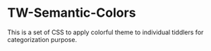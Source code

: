 # TW-Semantic-Colors
This is a set of CSS to apply colorful theme to individual tiddlers for categorization purpose.
